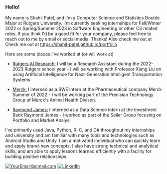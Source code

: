 ### Hello! ###

My name is Shahil Patel, and I'm a Computer Science and Statistics Double Major at Rutgers University. I'm currently seeking internships for Fall/Winter 2022 or Spring/Summer 2023 in Software Engineering or other CS related roles. If you think I'd be a good fit for your company, please feel free to reach out to me by email or social media. Thanks! Also check me out at Check me out at https://shahil-patel.github.io/portfolio 

Here are some places I've worked at (or will work at)
 - [Rutgers AI Research:](https://aresty.rutgers.edu/) I will be a Research Assistant during the 2022-2023 Rutgers school year - I will be working with Professor Xiang Liu on using Artificial Intelligence for Next-Generation Intelligent Transportation Systems
  
 - [Merck:](https://www.merck.com/) I interned as a SWE intern at the Pharmaceutical company Merck Summer of 2022 - I will be working part of the Precision Technology Group of Merck's Animal Health Divison.
 - [Raymond James:](https://www.raymondjames.com/) I interned as a Data Science intern at the Investment Bank Raymond James - I worked as part of the Seiler Group focusing on Portfolio and Market Analysi

I've primarily used Java, Python, R, C, and C# throughout my internships and university and am familiar with many tools and technologies such as Android Studio and Unity. I am a motivated individual who can quickly learn and apply brand-new concepts. I also have strong technical and analytical skills, and am able to apply lessons learned efficiently with a facility for building positive relationships.  

<a href="mailto:shahilp@gmail.com">![YourEmail@gmail.com](https://img.shields.io/badge/Gmail-D14836?style=for-the-badge&logo=gmail&logoColor=white)</a>
<a href="https://www.linkedin.com/in/shahil-patel/">![LinkedIn](https://img.shields.io/badge/LinkedIn-0077B5?style=for-the-badge&logo=linkedin&logoColor=white)</a>

